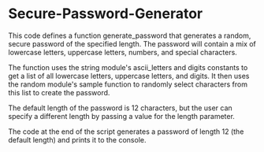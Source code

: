 # Secure-Password-Generator

This code defines a function generate_password that generates a random, secure password of the specified length. The password will contain a mix of lowercase letters, uppercase letters, numbers, and special characters.

The function uses the string module's ascii_letters and digits constants to get a list of all lowercase letters, uppercase letters, and digits. It then uses the random module's sample function to randomly select characters from this list to create the password.

The default length of the password is 12 characters, but the user can specify a different length by passing a value for the length parameter.

The code at the end of the script generates a password of length 12 (the default length) and prints it to the console.
